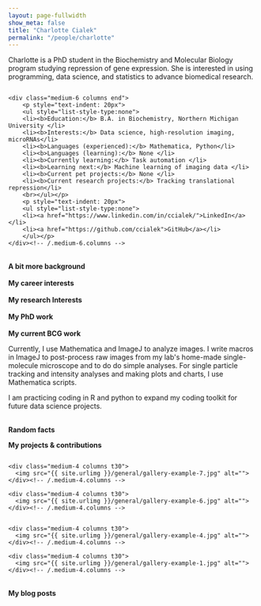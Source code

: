 ```yaml
---
layout: page-fullwidth
show_meta: false
title: "Charlotte Cialek"
permalink: "/people/charlotte"
---
```

<!--more-->

Charlotte is a PhD student in the Biochemistry and Molecular Biology program studying repression of gene expression. 
She is interested in using programming, data science, and statistics to advance biomedical research. 

<div class="row medium-uncollapse large-collapse">
    <div class="medium-6 columns">
    <img src="{{ site.urlimg }}/people/charlotte.jpg" alt="">
    </div><!-- /.medium-6.columns -->

    <div class="medium-6 columns end">
    	<p style="text-indent: 20px">
    	<ul style="list-style-type:none">
		<li><b>Education:</b> B.A. in Biochemistry, Northern Michigan University </li>
		<li><b>Interests:</b> Data science, high-resolution imaging, microRNAs</li>
		<li><b>Languages (experienced):</b> Mathematica, Python</li>
		<li><b>Languages (learning):</b> None </li>
		<li><b>Currently learning:</b> Task automation </li>
		<li><b>Learning next:</b> Machine learning of imaging data </li>
		<li><b>Current pet projects:</b> None </li>
		<li><b>Current research projects:</b> Tracking translational repression</li>
		<br></ul></p>
		<p style="text-indent: 20px">
		<ul style="list-style-type:none">
		<li><a href="https://www.linkedin.com/in/ccialek/">LinkedIn</a></li>
		<li><a href="https://github.com/ccialek">GitHub</a></li>
		</ul></p>
    </div><!-- /.medium-6.columns -->

</div><!-- /.row -->
<br>
<b> A bit more background </b><br>

<br>
<b> My career interests </b><br>

<br>
<b> My research Interests </b><br>

<br>
<b> My PhD work </b><br>


<br>
<b> My current BCG work</b><br>

Currently, I use Mathematica and ImageJ to analyze images. I write macros in ImageJ to post-process raw images from my lab's home-made single-molecule microscope and to do do simple analyses. For single particle tracking and intensity analyses and making plots and charts, I use Mathematica scripts. 

I am practicing coding in R and python to expand my coding toolkit for future data science projects. 

<br>
<b> Random facts </b>
<br>

<b> My projects & contributions </b>
<div class="row">
    <div class="medium-4 columns t30">
    <img src="{{ site.urlimg }}/general/gallery-example-8.jpg" alt="">
    </div><!-- /.medium-4.columns -->

    <div class="medium-4 columns t30">
      <img src="{{ site.urlimg }}/general/gallery-example-7.jpg" alt="">
    </div><!-- /.medium-4.columns -->

    <div class="medium-4 columns t30">
      <img src="{{ site.urlimg }}/general/gallery-example-6.jpg" alt="">
    </div><!-- /.medium-4.columns -->

</div><!-- /.row -->

<div class="row">
    <div class="medium-4 columns t30">
    <img src="{{ site.urlimg }}/general/gallery-example-2.jpg" alt="">
    </div><!-- /.medium-4.columns -->

    <div class="medium-4 columns t30">
      <img src="{{ site.urlimg }}/general/gallery-example-4.jpg" alt="">
    </div><!-- /.medium-4.columns -->

    <div class="medium-4 columns t30">
      <img src="{{ site.urlimg }}/general/gallery-example-1.jpg" alt="">
    </div><!-- /.medium-4.columns -->
    
</div><!-- /.row -->
<br>
<b> My blog posts </b><br>


 [1]: http://foundation.zurb.com/docs/components/grid.html


